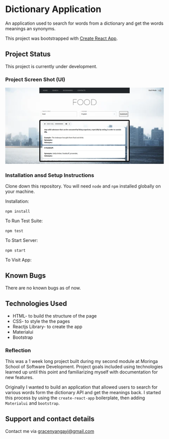 # Dictionary Application
An application used to search for words from a dictionary and get the words meanings an synonyms.

This project was bootstrapped with [Create React App](https://github.com/facebook/create-react-app).

## Project Status
This project is currently under development.

### Project Screen Shot (UI)
<img src="src/assets/newui.png" alt="ui" />


### Installation ansd Setup Instructions

Clone down this repository. You will need `node` and `npm` installed globally on your machine.  

Installation:

`npm install`  

To Run Test Suite:  

`npm test`  

To Start Server:

`npm start`  

To Visit App:

## Known Bugs
There are no known bugs as of now.

## Technologies Used
* HTML- to build the structure of the page
* CSS- to style the the pages
* Reactjs Library- to create the app
* Materialui
* Bootstrap


### Reflection 
This was a 1 week long project built during my second module at Moringa School of Software Development. Project goals included using technologies learned up until this point and familiarizing myself with documentation for new features.

Originally I wanted to build an application that allowed users to search for various words form the dictionary API and get the meanings back.  I started this process by using the `create-react-app` boilerplate, then adding `Materialui` and `bootstrap`.

## Support and contact details
Contact me via gracenyangayi@gmail.com
